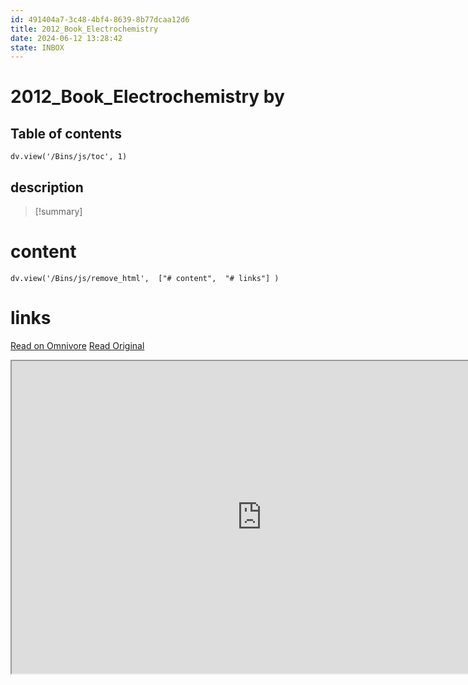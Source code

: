 ```yaml
---
id: 491404a7-3c48-4bf4-8639-8b77dcaa12d6
title: 2012_Book_Electrochemistry
date: 2024-06-12 13:28:42
state: INBOX
---
```


# 2012_Book_Electrochemistry by 
## Table of contents
```dataviewjs 
dv.view('/Bins/js/toc', 1) 
```


## description
>[!summary] 
> 


# content
```dataviewjs 
dv.view('/Bins/js/remove_html',  ["# content",  "# links"] ) 
```




# links
[Read on Omnivore](https://omnivore.app/me/u-7-b-8332-da-060-e-4781-a-655-22-a-6814-f-4-eec-2012-book-elect-1900bfe222d)
[Read Original](https://omnivore.app/attachments/u/7b8332da-060e-4781-a655-22a6814f4eec/2012_Book_Electrochemistry.pdf)

<iframe src="https://omnivore.app/attachments/u/7b8332da-060e-4781-a655-22a6814f4eec/2012_Book_Electrochemistry.pdf"  width="800" height="500"></iframe>
